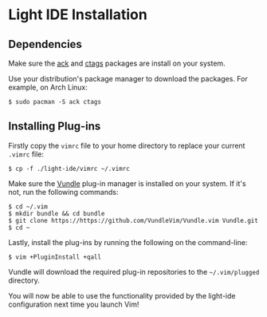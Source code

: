 # Light IDE Installation

## Dependencies

Make sure the [ack](https://github.com/beyondgrep/ack3) and [ctags](https://github.com/universal-ctags/ctags) packages are install on your system. 

Use your distribution's package manager to download the packages. For example, on Arch Linux: 

    $ sudo pacman -S ack ctags

## Installing Plug-ins

Firstly copy the `vimrc` file to your home directory to replace your current `.vimrc` file: 

    $ cp -f ./light-ide/vimrc ~/.vimrc

Make sure the [Vundle](https://github.com/VundleVim/Vundle.vim) plug-in manager is installed on your system. If it's not, run the following commands:

    $ cd ~/.vim
    $ mkdir bundle && cd bundle
    $ git clone https://https://github.com/VundleVim/Vundle.vim Vundle.git
    $ cd ~

Lastly, install the plug-ins by running the following on the command-line:

    $ vim +PluginInstall +qall

Vundle will download the required plug-in repositories to the `~/.vim/plugged` directory. 

You will now be able to use the functionality provided by the light-ide configuration next time you launch Vim!

